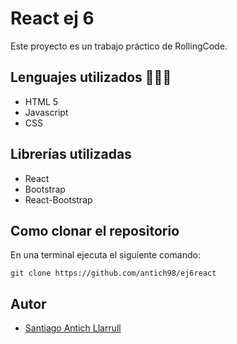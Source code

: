 # React ej 6
Este proyecto es un trabajo práctico de RollingCode. 
## Lenguajes utilizados 👨🏻‍💻
- HTML 5 
- Javascript
- CSS
## Librerías utilizadas
- React
- Bootstrap
- React-Bootstrap
## Como clonar el repositorio
En una terminal ejecuta el siguiente comando:
```
git clone https://github.com/antich98/ej6react
```
## Autor
- [Santiago Antich Llarrull](https://github.com/antich98)